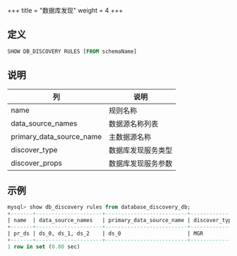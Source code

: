 +++
title = "数据库发现"
weight = 4
+++

## 定义

```sql
SHOW DB_DISCOVERY RULES [FROM schemaName]
```

## 说明

| 列                       | 说明            |
| ------------------------ | --------------- |
| name                     | 规则名称         |
| data_source_names        | 数据源名称列表    |
| primary_data_source_name | 主数据源名称      |
| discover_type            | 数据库发现服务类型 |
| discover_props           | 数据库发现服务参数 |

## 示例

```sql
mysql> show db_discovery rules from database_discovery_db;
+-------+---------------------+--------------------------+---------------+------------------------------------------------------------------------------------------------------------+
| name  | data_source_names   | primary_data_source_name | discover_type | discover_props                                                                                             |
+-------+---------------------+--------------------------+---------------+------------------------------------------------------------------------------------------------------------+
| pr_ds | ds_0, ds_1, ds_2    | ds_0                     | MGR           | keepAliveCron=0/50 * * * * ?, zkServerLists=localhost:2181, groupName=b13df29e-90b6-11e8-8d1b-525400fc3996 |
+-------+---------------------+--------------------------+---------------+------------------------------------------------------------------------------------------------------------+
1 row in set (0.00 sec)
```
